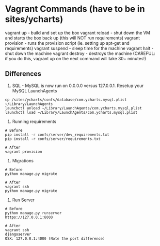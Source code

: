 # Vagrant Commands (have to be in sites/ycharts)
vagrant up - build and set up the box
vagrant reload - shut down the VM and starts the box back up (this will NOT run requirements)
vagrant provision - runs the provision script (ie. setting up apt-get and requirements)
vagrant suspend - sleep time for the machine
vagrant halt - shut down the machine
vagrant destroy - destroys the machine (CAREFUL: if you do this, vagrant up on the next command will take 30+ minutes!)

## Differences
1. SQL - MySQL is now run on 0.0.0.0 versus 127.0.0.1. Resetup your MySQL LaunchAgents
```
cp /sites/ycharts/confs/database/com.ycharts.mysql.plist ~/Library/LaunchAgents
launchctl unload ~/Library/LaunchAgents/com.ycharts.mysql.plist
launchctl load ~/Library/LaunchAgents/com.ycharts.mysql.plist
```

1. Running requirements
```
# Before
pip install -r confs/server/dev_requirements.txt
pip install -r confs/server/requirements.txt

# After
vagrant provision
```

1. Migrations
```
# Before
python manage.py migrate

# After
vagrant ssh
python manage.py migrate
```

1. Run Server
```
# Before
python manage.py runserver
https://127.0.0.1:8000

# After
vagrant ssh
djangoserver
OSX: 127.0.0.1:4000 (Note the port difference)
```


